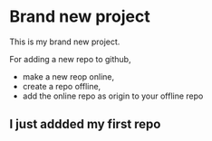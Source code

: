 # Brand new project

This is my brand new project.

For adding a new repo to github, 
* make a new reop online, 
* create a repo offline, 
* add the online repo as origin to your offline repo

## I just addded my first repo
